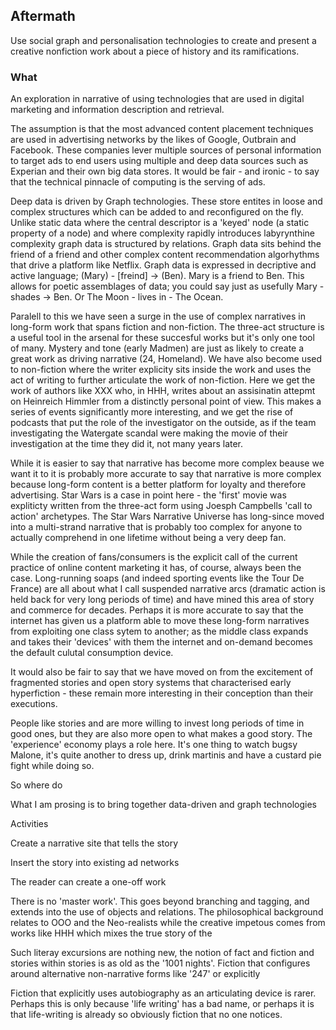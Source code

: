 ## Aftermath

Use social graph and personalisation technologies to create and present a creative nonfiction work about a piece of history and its ramifications.

### What

An exploration in narrative of using technologies that are used in digital marketing and information description and retrieval.

The assumption is that the most advanced content placement techniques are used in advertising networks by the likes of Google, Outbrain and Facebook. These companies lever multiple sources of personal information to target ads to end users using multiple and deep data sources such as Experian and their own big data stores. It would be fair - and ironic - to say that the technical pinnacle of computing is the serving of ads.

Deep data is driven by Graph technologies. These store entites in loose and complex structures which can be added to and reconfigured on the fly. Unlike static data where the central descriptor is a 'keyed' node (a static property of a node) and where complexity rapidly introduces labyrynthine complexity graph data is structured by relations. Graph data sits behind the friend of a friend and other complex content recommendation algorhythms that drive a platform like Netflix. Graph data is expressed in decriptive and active language; (Mary) - [freind] -> (Ben). Mary is a friend to Ben. This allows for poetic assemblages of data; you could say just as usefully Mary - shades -> Ben. Or The Moon - lives in - The Ocean.

Paralell to this we have seen a surge in the use of complex narratives in long-form work that spans fiction and non-fiction. The three-act structure is a useful tool in the arsenal for these succesful works but it's only one tool of many. Mystery and tone (early Madmen) are just as likely to create a great work as driving narrative (24, Homeland). We have also become used to non-fiction where the writer explicity sits inside the work and uses the act of writing to further articulate the work of non-fiction. Here we get the work of authors like XXX who, in HHH, writes about an assisinatin attepmt on Heinreich Himmler from a distinctly personal point of view. This makes a series of events significantly more interesting, and we get the rise of podcasts that put the role of the investigator on the outside, as if the team investigating the Watergate scandal were making the movie of their investigation at the time they did it, not many years later.

While it is easier to say that narrative has become more complex beause we want it to it is probably more accurate to say that narrative is more complex because long-form content is a better platform for loyalty and therefore advertising. Star Wars is a case in point here - the 'first' movie was expliticty written from the three-act form using Joesph Campbells 'call to action' archetypes. The Star Wars Narrative Universe has long-since moved into a multi-strand narrative that is probably too complex for anyone to actually comprehend in one lifetime without being a very deep fan. 

While the creation of fans/consumers is the explicit call of the current practice of online content marketing it has, of course, always been the case. Long-running soaps (and indeed sporting events like the Tour De France) are all about what I call suspended narrative arcs (dramatic action is held back for very long periods of time) and have mined this area of story and commerce for decades. Perhaps it is more accurate to say that the internet has given us a platform able to move these long-form narratives from exploiting one class sytem to another; as the middle class expands and takes their 'devices' with them the internet and on-demand becomes the default culutal consumption device. 

It would also be fair to say that we have moved on from the excitement of fragmented stories and open story systems that characterised early hyperfiction - these remain more interesting in their conception than their executions. 

People like stories and are more willing to invest long periods of time in good ones, but they are also more open to what makes a good story. The 'experience' economy plays a role here. It's one thing to watch bugsy Malone, it's quite another to dress up, drink martinis and have a custard pie fight while doing so. 

So where do 

What I am prosing is to bring together data-driven and graph technologies


Activities

Create a narrative site that tells the story

Insert the story into existing ad networks

The reader can create a one-off work 

There is no 'master work'. This goes beyond branching and tagging, and extends into the use of objects and relations. The philosophical background relates to OOO and the Neo-realists while the creative impetous comes from works like HHH which mixes the true story of the 

Such literay excursions are nothing new, the notion of fact and fiction and stories within stories is as old as the '1001 nights'. Fiction that configures around alternative non-narrative forms like '247' or explicitly 

Fiction that explicitly uses autobiography as an articulating device is rarer. Perhaps this is only because 'life writing' has a bad name, or perhaps it is that life-writing is already so obviously fiction that no one notices.


